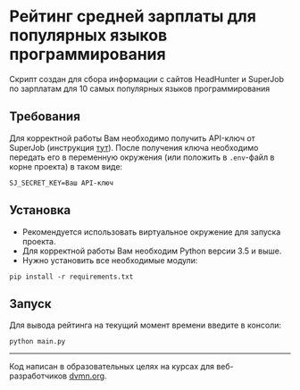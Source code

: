 # Рейтинг средней зарплаты для популярных языков программирования

Скрипт создан для сбора информации с сайтов HeadHunter и SuperJob по 
зарплатам для 10 самых популярных языков программирования

## Требования

Для корректной работы Вам необходимо получить API-ключ от SuperJob 
(инструкция [тут](https://api.superjob.ru/register)).
После получения ключа необходимо передать его в переменную окружения (или 
положить в `.env`-файл в корне проекта) в таком виде:

```shell
SJ_SECRET_KEY=Ваш API-ключ
```

## Установка

- Рекомендуется использовать виртуальное окружение для запуска проекта.
- Для корректной работы Вам необходим Python версии 3.5 и выше.
- Нужно установить все необходимые модули:

```shell
pip install -r requirements.txt
```

## Запуск

Для вывода рейтинга на текущий момент времени введите в консоли:

```shell
python main.py
```

***
Код написан в образовательных целях на курсах для веб-разработчиков [dvmn.org](https://dvmn.org/).